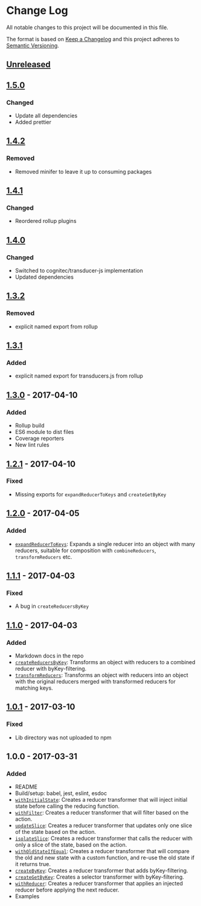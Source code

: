 # Change Log
All notable changes to this project will be documented in this file.

The format is based on [Keep a Changelog](http://keepachangelog.com/)
and this project adheres to [Semantic Versioning](http://semver.org/).

## [Unreleased]
## [1.5.0]
### Changed
- Update all dependencies
- Added prettier

## [1.4.2]
### Removed
- Removed minifer to leave it up to consuming packages

## [1.4.1]
### Changed
- Reordered rollup plugins

## [1.4.0]
### Changed
- Switched to cognitec/transducer-js implementation
- Updated dependencies

## [1.3.2]
### Removed
- explicit named export from rollup

## [1.3.1]
### Added
- explicit named export for transducers.js from rollup

## [1.3.0] - 2017-04-10
### Added
- Rollup build
- ES6 module to dist files
- Coverage reporters
- New lint rules

## [1.2.1] - 2017-04-10
### Fixed
- Missing exports for `expandReducerToKeys` and `createGetByKey`

## [1.2.0] - 2017-04-05
### Added
- [`expandReducerToKeys`](/docs/api/expandReducerToKeys.md): Expands a single reducer into an object with many reducers, suitable for
composition with `combineReducers`, `transformReducers` etc.

## [1.1.1] - 2017-04-03
### Fixed
- A bug in `createReducersByKey`

## [1.1.0] - 2017-04-03
### Added
- Markdown docs in the repo
- [`createReducersByKey`](/docs/api/createReducersByKey.md): Transforms an object with reducers to a combined reducer with byKey-filtering.
- [`transformReducers`](/docs/api/transformReducers.md): Transforms an object with reducers into an object with the original reducers merged with transformed reducers for matching keys.

## [1.0.1] - 2017-03-10
### Fixed
- Lib directory was not uploaded to npm

## 1.0.0 - 2017-03-31
### Added
- README
- Build/setup: babel, jest, eslint, esdoc
- [`withInitialState`](/docs/api/withInitialState.md): Creates a reducer transformer that will inject initial state before calling the reducing function.
- [`withFilter`](/docs/api/withFilter.md): Creates a reducer transformer that will filter based on the action.
- [`updateSlice`](/docs/api/updateSlice.md): Creates a reducer transformer that updates only one slice of the state based on the action.
- [`isolateSlice`](/docs/api/isolateSlice.md): Creates a reducer transformer that calls the reducer with only a slice of the state, based on the action.
- [`withOldStateIfEqual`](/docs/api/withOldStateIfEqual.md): Creates a reducer transformer that will compare the old and new state with a custom function, and re-use the old state if it returns true.
- [`createByKey`](/docs/api/createByKey.md): Creates a reducer transformer that adds byKey-filtering.
- [`createGetByKey`](/docs/api/createByKey.md): Creates a selector transformer with byKey-filtering.
- [`withReducer`](/docs/api/withReducer.md): Creates a reducer transformer that applies an injected reducer before applying the next reducer.
- Examples

[Unreleased]: https://github.com/mhelmer/redux-xforms/compare/v1.3.0...HEAD
[1.5.0]: https://github.com/mhelmer/redux-xforms/compare/v1.4.2...v1.5.0
[1.4.2]: https://github.com/mhelmer/redux-xforms/compare/v1.4.1...v1.4.2
[1.4.1]: https://github.com/mhelmer/redux-xforms/compare/v1.4.0...v1.4.1
[1.4.0]: https://github.com/mhelmer/redux-xforms/compare/v1.3.2...v1.4.0
[1.3.2]: https://github.com/mhelmer/redux-xforms/compare/v1.3.1...v1.3.2
[1.3.1]: https://github.com/mhelmer/redux-xforms/compare/v1.3.0...v1.3.1
[1.3.0]: https://github.com/mhelmer/redux-xforms/compare/v1.2.1...v1.3.0
[1.2.1]: https://github.com/mhelmer/redux-xforms/compare/v1.2.0...v1.2.1
[1.2.0]: https://github.com/mhelmer/redux-xforms/compare/v1.1.1...v1.2.0
[1.1.1]: https://github.com/mhelmer/redux-xforms/compare/v1.1.0...v1.1.1
[1.1.0]: https://github.com/mhelmer/redux-xforms/compare/v1.0.1...v1.1.0
[1.0.1]: https://github.com/mhelmer/redux-xforms/compare/v1.0.0...v1.0.1
